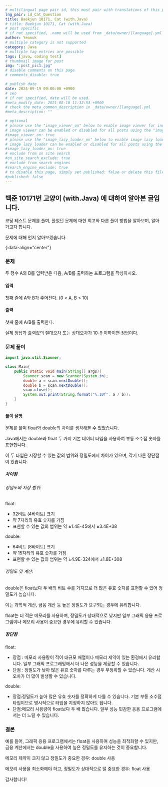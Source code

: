 ```yaml
---
# multilingual page pair id, this must pair with translations of this page. (This name must be unique)
lng_pair: id_Cat_Question
title: Baekjun 10171, Cat (with.Java)
# title: Baekjun 10171, Cat (with.Java)
# post specific
# if not specified, .name will be used from _data/owner/[language].yml
author: Yeonuk
# multiple category is not supported
category: Java
# multiple tag entries are possible
tags: [java, coding test]
# thumbnail image for post
img: ":post_pic1.jpg"
# disable comments on this page
# comments_disable: true

# publish date
date: 2024-09-19 09:00:00 +0900
# seo
# if not specified, date will be used.
#meta_modify_date: 2021-08-10 11:32:53 +0900
# check the meta_common_description in _data/owner/[language].yml
#meta_description: ""

# optional
# please use the "image_viewer_on" below to enable image viewer for individual pages or posts (_posts/ or [language]/_posts folders).
# image viewer can be enabled or disabled for all posts using the "image_viewer_posts: true" setting in _data/conf/main.yml.
#image_viewer_on: true
# please use the "image_lazy_loader_on" below to enable image lazy loader for individual pages or posts (_posts/ or [language]/_posts folders).
# image lazy loader can be enabled or disabled for all posts using the "image_lazy_loader_posts: true" setting in _data/conf/main.yml.
#image_lazy_loader_on: true
# exclude from on site search
#on_site_search_exclude: true
# exclude from search engines
#search_engine_exclude: true
# to disable this page, simply set published: false or delete this file
#published: false
---
```


<!-- outline-start -->

## 백준 10171번 고양이 (with.Java) 에 대하여 알아본 글입니다.

코딩 테스트 문제를 풀며, 풀었던 문제에 대한 회고와 다른 풀이 방법을 알아보며, 알아가고자 합니다.

문제에 대해 먼저 알아보겠습니다.

{:data-align="center"}

<!-- outline-end -->

### 문제

두 정수 A와 B를 입력받은 다음, A/B를 출력하는 프로그램을 작성하시오.

#### 입력

첫째 줄에 A와 B가 주어진다. (0 < A, B < 10)

#### 출력

첫째 줄에 A/B를 출력한다.

실제 정답과 출력값의 절대오차 또는 상대오차가 10-9 이하이면 정답이다.

### 문제 풀이

```java
import java.util.Scanner;

class Main{
    public static void main(String[] args){
        Scanner scan = new Scanner(System.in);
        double a = scan.nextDouble();
        double b = scan.nextDouble();
        scan.close();
        System.out.print(String.format("%.10f", a / b));
    }
}

```

#### 풀이 설명

문제를 풀며 float와 double의 차이를 생각해볼 수 있었습니다.

Java에서는 double과 float 두 가지 기본 데이터 타입을 사용하여 부동 소수점 숫자를 표현합니다.

이 두 타입은 저장할 수 있는 값의 범위와 정밀도에서 차이가 있으며, 각기 다른 장단점이 있습니다.

##### 차이점

###### 정밀도와 저장 범위:

float:

- 32비트 (4바이트) 크기
- 약 7자리의 유효 숫자를 가짐
- 표현할 수 있는 값의 범위는 약 ±1.4E-45에서 ±3.4E+38

double:

- 64비트 (8바이트) 크기
- 약 15자리의 유효 숫자를 가짐
- 표현할 수 있는 값의 범위는 약 ±4.9E-324에서 ±1.8E+308

###### 정밀도 및 계산:

double은 float보다 두 배의 비트 수를 가지므로 더 많은 유효 숫자를 표현할 수 있어 정밀도가 높습니다.

이는 과학적 계산, 금융 계산 등 높은 정밀도가 요구되는 경우에 유리합니다.

float는 더 적은 메모리를 사용하며, 정밀도가 상대적으로 낮지만 일부 그래픽 응용 프로그램이나 메모리 사용이 중요한 경우에 유리할 수 있습니다.

##### 장단점

float:

- 장점 : 메모리 사용량이 적어 대규모 배열이나 메모리 제약이 있는 환경에서 유리합니다. 일부 그래픽 프로그래밍에서 더 나은 성능을 제공할 수 있습니다.
- 단점 : 정밀도가 낮아 많은 유효 숫자를 다루는 경우 부정확할 수 있습니다. 계산 시 오차가 더 많이 발생할 수 있습니다.

double:

- 장점:정밀도가 높아 많은 유효 숫자를 정확하게 다룰 수 있습니다. 기본 부동 소수점 타입이므로 명시적으로 타입을 지정하지 않아도 됩니다.
- 단점:메모리 사용량이 float보다 두 배 많습니다.
  일부 성능 민감한 응용 프로그램에서는 더 느릴 수 있습니다.

### 결론

예를 들어, 그래픽 응용 프로그램에서는 float을 사용하여 성능을 최적화할 수 있지만, 금융 계산에서는 double을 사용하여 높은 정밀도를 유지하는 것이 중요합니다.

메모리 제약이 크지 않고 정밀도가 중요한 경우: double 사용

메모리 사용을 최소화해야 하고, 정밀도가 상대적으로 덜 중요한 경우: float 사용

감사합니다!
